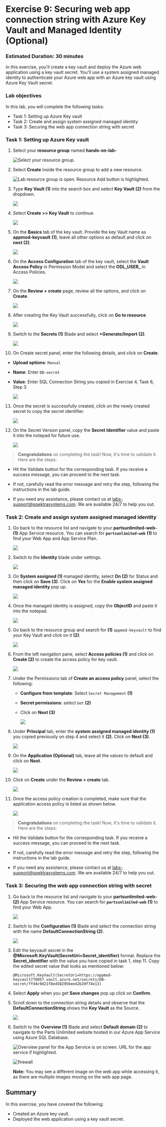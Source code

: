 # Exercise 9: Securing web app connection string with Azure Key Vault and Managed Identity (Optional)
### Estimated Duration: 30 minutes 

In this exercise, you'll create a key vault and deploy the Azure web application using a key vault secret. You'll use a system assigned managed identity to authenticate your Azure web app with an Azure key vault using Azure Key Vault secret.

### Lab objectives
In this lab, you will complete the following tasks:
   - Task 1: Setting up Azure Key vault
   - Task 2: Create and assign system assigned managed identity
   - Task 3: Securing the web app connection string with secret

### Task 1: Setting up Azure Key vault

1. Select your **resource group** named **hands-on-lab-<inject key="DeploymentID" enableCopy="false"/>**

   ![Select your resource group.](media/resource-group-1.png "Resource Group")

2. Select **Create** inside the resource group to add a new resource.

   ![Lab resource group is open. Resource Add button is highlighted.](media/portal-add-resource-1.png "Lab Resource Group")
    
3. Type **Key Vault (1)** into the search box and select **Key Vault (2)** from the dropdown.

   ![](media/lab9_01.png)

4. Select **Create >> Key Vault** to continue.

   ![](media/9.1.4.png)
    
5. On the **Basics** tab of the key vault. Provide the key Vault name as **appmod-keyvault<inject key="DeploymentID" enableCopy="false"/>** **(1)**, leave all other options as default and click on **next (2)**.

   ![](media/9.1.5.png)

6. On the **Access Configuration** tab of the key vault, select the **Vault Access Policy** in Permission Model and select the **ODL_USER_<inject key="DeploymentID"/>** in Access Policies.

   ![](media/9.1.6.png)

7. On the **Review + create** page, review all the options, and click on **Create**.

   ![](media/lab9_04.png)
    
8. After creating the Key Vault successfully, click on **Go to resource**.

   ![](media/lab9_09.png)

9. Switch to the **Secrets (1)** Blade and select **+Generate/Import (2)**.

   ![](media/lab9_05.png)
   
10. On Create secret panel, enter the following details, and click on **Create**.
   
   - **Upload options**: `Manual`
   - **Name**: Enter `DB-secret`
   - **Value**: Enter SQL Connection String you copied in Exercise 4, Task 6, Step 3.

     ![](media/lab9_06.png)
   
11. Once the secret is successfully created, click on the newly created secret to copy the secret identifier.

    ![](media/lab9_07.png)

12. On the Secret Version panel, copy the **Secret Identifier** value and paste it into the notepad for future use.

    ![](media/lab9_08.png)

  > **Congratulations** on completing the task! Now, it's time to validate it. Here are the steps:
	
  - Hit the Validate button for the corresponding task. If you receive a success message, you can proceed to the next task. 
  - If not, carefully read the error message and retry the step, following the instructions in the lab guide.
  - If you need any assistance, please contact us at labs-support@spektrasystems.com. We are available 24/7 to help you out.

    <validation step="d5ea3d61-f8f2-437e-8c74-5e3a7eb7d545" />
   
### Task 2: Create and assign system assigned managed identity

1. Go back to the resource list and navigate to your **partsunlimited-web-<inject key="DeploymentID" enableCopy="false"/>(1)** App Service resource. You can search for **`partsunlimited-web`** **(1)**  to find your Web App and App Service Plan.

   ![](media/9.2.1.png )
   
2. Switch to the **Identity** blade under settings.
   
   ![](media/Identity1.png)
   
3. On **System assigned (1)** managed identity, select **On (2)** for Status and then click on **Save (3)**. Click on **Yes** for the **Enable system assigned managed identity** pop up.

   ![](media/Identity2.png)
   
4. Once the managed identity is assigned, copy the **ObjectID** and paste it into the notepad.

   ![](media/Identity_03.png)
   
5. Go back to the resource group and search for **(1)** `appmod-keyvault` to find your Key Vault and click on it **(2)**.

   ![](media/Identity3.png)
   
6. From the left navigation pane, select **Access policies (1)** and click on **Create (2)** to create the access policy for key vault.

   ![](media/Identity4.png)
 
7. Under the Permissions tab of **Create an access policy** panel, select the following:

   - **Configure from template**: Select `Secret Management` **(1)**
   - **Secret permissions**: select `Get` **(2)**
   - Click on **Next (3)**

     ![](media/Identity5.png)
   
8. Under **Principal** tab, enter the **system assigned managed identity (1)** you copied previously on step 4 and select it **(2)**. Click on **Next (3)**.

   ![](media/Identity6.png)
   
9. On the **Application (Optional)** tab, leave all the values to default and click on **Next**.

   ![](media/key-update.png)

10. Click on **Create** under the **Review + create** tab.

    ![](media/Identity7.png)
     
11. Once the access policy creation is completed, make sure that the application access policy is listed as shown below.

    ![](media/Identity8.png)

  > **Congratulations** on completing the task! Now, it's time to validate it. Here are the steps:
	
  - Hit the Validate button for the corresponding task. If you receive a success message, you can proceed to the next task. 
  - If not, carefully read the error message and retry the step, following the instructions in the lab guide.
  - If you need any assistance, please contact us at labs-support@spektrasystems.com. We are available 24/7 to help you out.

    <validation step="9cc92802-2d42-4fc9-9c06-35b312613149" />
       
### Task 3: Securing the web app connection string with secret

1. Go back to the resource list and navigate to your **partsunlimited-web-<inject key="DeploymentID" enableCopy="false"/>(2)**
App Service resource. You can search for **`partsunlimited-web`** **(1)** to find your Web App.

   ![](media/resource-group-appservice-resource.png )

2. Switch to the **Configuration (1)** Blade and select the connection string with the name **DefaultConnectionString (2)**.

   ![](media/connection1.png)
   
3. Edit the keyvault secret in the **@Microsoft.KeyVault(SecretUri=Secret_identifier)** format. Replace the **Secret_identifier** with the value you have copied in task 1, step 11. Copy the edited secret value that looks as mentioned below:

    `@Microsoft.KeyVault(SecretUri=https://appmod-keyvault776057.vault.azure.net/secrets/DB-secret/ffd4c9d21f8e4582956ee42b20f74e13)`
 
4. Select **Apply** when you get **Save changes** pop up click on **Confirm**.
   
5. Scroll down to the connection string details and observe that the **DefaultConnectionString** shows the **Key Vault** as the Source.
   
   ![](media/image30.png)
   
6. Switch to the **Overview (1)** Blade and select **Default domain (2)** to navigate to the Parts Unlimited website hosted in our Azure App Service using Azure SQL Database.

    ![Overview panel for the App Service is on screen. URL for the app service if highlighted.](media/appmod-ex4-t6-s8.png "App Service public URL")
    
    ![firewall](media/E7T3S7.png)
        
     **Note:** You may see a different image on the web app while accessing it, as there are multiple images moving on the web app page.
   
 ## Summary
 
In this exercise, you have covered the following:
  
   - Created an Azure key vault.
   - Deployed the web application using a key vault secret.
